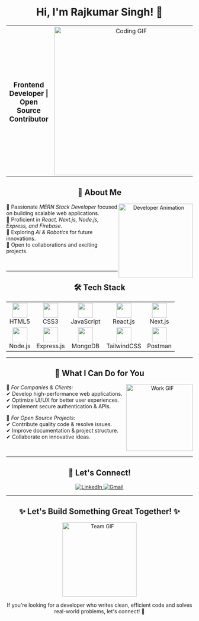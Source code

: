 <h1 align="center">
  Hi, I'm Rajkumar Singh! 👋
</h1>
<table align="center">
  <tr>
    <td align="center">
      <h3>Frontend Developer | Open Source Contributor</h3>
    </td>
    <td align="center">
      <img src="https://media.giphy.com/media/qgQUggAC3Pfv687qPC/giphy.gif" width="400" alt="Coding GIF">
    </td>
  </tr>
</table>
<h2 align="center">🚀 About Me</h2>

<p align="center">
  <img src="https://media.giphy.com/media/juua9i2c2fA0AIp2iq/giphy.gif" width="200" align="right" alt="Developer Animation">
</p>

🔹 Passionate *MERN Stack Developer* focused on building scalable web applications.  
🔹 Proficient in *React, Next.js, Node.js, Express, and Firebase*.  
🔹 Exploring *AI & Robotics* for future innovations.  
🔹 Open to collaborations and exciting projects.  

<br>

---
<h2 align="center">🛠 Tech Stack</h2>

<table align="center">
  <tr>
    <td align="center"><img src="https://cdn.worldvectorlogo.com/logos/html-1.svg" width="40"><br>HTML5</td>
    <td align="center"><img src="https://cdn.worldvectorlogo.com/logos/css-3.svg" width="40"><br>CSS3</td>
    <td align="center"><img src="https://cdn.worldvectorlogo.com/logos/javascript-1.svg" width="40"><br>JavaScript</td>
    <td align="center"><img src="https://cdn.worldvectorlogo.com/logos/react-2.svg" width="40"><br>React.js</td>
    <td align="center"><img src="https://cdn.worldvectorlogo.com/logos/next-js.svg" width="40"><br>Next.js</td>
  </tr>
  <tr>
    <td align="center"><img src="https://cdn.worldvectorlogo.com/logos/nodejs-icon.svg" width="40"><br>Node.js</td>
    <td align="center"><img src="https://cdn.worldvectorlogo.com/logos/express-109.svg" width="40"><br>Express.js</td>
    <td align="center"><img src="https://cdn.worldvectorlogo.com/logos/mongodb-icon-1.svg" width="40"><br>MongoDB</td>
    <td align="center"><img src="https://cdn.worldvectorlogo.com/logos/tailwind-css-2.svg" width="40"><br>TailwindCSS</td>
    <td align="center"><img src="https://cdn.worldvectorlogo.com/logos/postman.svg" width="40"><br>Postman</td>
  </tr>
</table>

---

<h2 align="center">🌟 What I Can Do for You</h2>

<p align="center">
  <img src="https://media.giphy.com/media/VbnUQpnihPSIgIXuZv/giphy.gif" width="180" align="right" alt="Work GIF">
</p>

🔹 *For Companies & Clients:*  
✔ Develop high-performance web applications.  
✔ Optimize UI/UX for better user experiences.  
✔ Implement secure authentication & APIs.  

🔹 *For Open Source Projects:*  
✔ Contribute quality code & resolve issues.  
✔ Improve documentation & project structure.  
✔ Collaborate on innovative ideas.  

<br>

---

<h2 align="center">📩 Let's Connect!</h2>

<p align="center">
  <a href="www.linkedin.com/in/raj](https://www.linkedin.com/in/raj-singh-a574b21aa/">
    <img src="https://img.shields.io/badge/LinkedIn-Rajkumar Singh-blue?logo=linkedin&style=for-the-badge" alt="LinkedIn">
  </a>
  <a href="mailto:adityapandeyp1234@gmail.com">
    <img src="https://img.shields.io/badge/Gmail-rajsingh1920sk@gmail.com-red?logo=gmail&style=for-the-badge" alt="Gmail">
  </a>
</p>

---

<h2 align="center">✨ Let's Build Something Great Together! ✨</h2>

<p align="center">
  <img src="https://media.giphy.com/media/k0ijJhqrUP4T2EvmJ1/giphy.gif" width="200" alt="Team GIF">
</p>

<p align="center">If you're looking for a developer who writes clean, efficient code and solves real-world problems, let's connect! 🚀</p>
